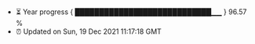 - ⏳ Year progress { ████████████████████████████▁▁ } 96.57 %
- ⏰ Updated on Sun, 19 Dec 2021 11:17:18 GMT


